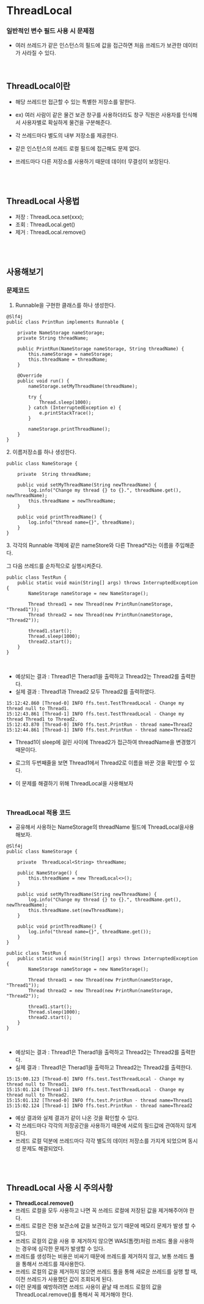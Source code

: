 # ThreadLocal

### 일반적인 변수 필드 사용 시 문제점

- 여러 쓰레드가 같은 인스턴스의 필드에 값을 접근하면 처음 쓰레드가 보관한 데이터가 사라질 수 있다.  

<br/> 

## ThreadLocal이란

- 해당 쓰레드만 접근할 수 있는 특별한 저장소를 말한다.
- ex) 여러 사람이 같은 물건 보관 창구를 사용하더라도 창구 직원은 사용자를 인식해서 사용자별로 확실하게 물건을 구분해준다.

- 각 쓰레드마다 별도의 내부 저장소를 제공한다. 

- 같은 인스턴스의 쓰레드 로컬 필드에 접근해도 문제 없다.
- 쓰레드마다 다른 저장소를 사용하기 때문데 데이터 무결성이 보장된다.

<br/>
<br/>

## ThreadLocal 사용법

- 저장 : ThreadLoca.set(xxx);
- 조회 : ThreadLocal.get()
- 제거 : ThreadLocal.remove()

<br/>
<br/> 

## 사용해보기

### 문제코드

1. Runnable을 구현한 클래스를 하나 생성한다.  
      
    

```
@Slf4j 
public class PrintRun implements Runnable {

    private NameStorage nameStorage;
    private String threadName;

    public PrintRun(NameStorage nameStorage, String threadName) {
        this.nameStorage = nameStorage;
        this.threadName = threadName;
    }

    @Override
    public void run() {
        nameStorage.setMyThreadName(threadName);

        try {
            Thread.sleep(1000);
        } catch (InterruptedException e) {
            e.printStackTrace();
        }

        nameStorage.printThreadName();
    }
}
```

  

2\. 이름저장소를 하나 생성한다.

```
public class NameStorage {

    private  String threadName;

    public void setMyThreadName(String newThreadName) {
        log.info("Change my thread {} to {}.", threadName.get(), newThreadName);
        this.threadName = newThreadName;
    }

    public void printThreadName() {
        log.info("thread name={}", threadName);
    }
}

```

  

3\. 각각의 Runnable 객체에 같은 nameStore와 다른 Thread\*라는 이름을 주입해준다. 

그 다음 쓰레드를 순차적으로 실행시켜준다.

```
public class TestRun {
    public static void main(String[] args) throws InterruptedException {
        NameStorage nameStorage = new NameStorage();

        Thread thread1 = new Thread(new PrintRun(nameStorage, "Thread1"));
        Thread thread2 = new Thread(new PrintRun(nameStorage, "Thread2"));

        thread1.start();
        Thread.sleep(1000);
        thread2.start();
    }
}

```

  
<br/>

- 예상되는 결과 : Thread1은 Therad1을 출력하고 Thread2는 Thread2를 출력한다.
- 실제 결과 : Thread1과 Thread2 모두 Thread2를 출력하였다.

```
15:12:42.860 [Thread-0] INFO ffs.test.TestThreadLocal - Change my thread null to Thread1.
15:12:43.861 [Thread-1] INFO ffs.test.TestThreadLocal - Change my thread Thread1 to Thread2.
15:12:43.870 [Thread-0] INFO ffs.test.PrintRun - thread name=Thread2
15:12:44.861 [Thread-1] INFO ffs.test.PrintRun - thread name=Thread2

```

- Thread1이 sleep에 걸린 사이에 Thread2가 접근하여 threadName을 변경했기 때문이다.
- 로그의 두번째줄을 보면 Thread1에서 Thread2로 이름을 바꾼 것을 확인할 수 있다.  
    
- 이 문제를 해결하기 위해 ThreadLocal을 사용해보자

  
<br/>
  

### ThreadLocal 적용 코드

- 공유해서 사용하는 NameStorage의 threadName 필드에 ThreadLocal을사용해보자.

```
@Slf4j
public class NameStorage {

    private  ThreadLocal<String> threadName;

    public NameStorage() {
        this.threadName = new ThreadLocal<>();
    }

    public void setMyThreadName(String newThreadName) {
        log.info("Change my thread {} to {}.", threadName.get(), newThreadName);
        this.threadName.set(newThreadName);
    }

    public void printThreadName() {
        log.info("thread name={}", threadName.get());
    }
}

```

  

```
public class TestRun {
    public static void main(String[] args) throws InterruptedException {
        NameStorage nameStorage = new NameStorage();

        Thread thread1 = new Thread(new PrintRun(nameStorage, "Thread1"));
        Thread thread2 = new Thread(new PrintRun(nameStorage, "Thread2"));

        thread1.start();
        Thread.sleep(1000);
        thread2.start();
    }
}

```

 <br/> 

- 예상되는 결과 : Thread1은 Therad1을 출력하고 Thread2는 Thread2를 출력한다.
- 실제 결과 : Thread1은 Therad1을 출력하고 Thread2는 Thread2를 출력한다.

```
15:15:00.123 [Thread-0] INFO ffs.test.TestThreadLocal - Change my thread null to Thread1.
15:15:01.124 [Thread-1] INFO ffs.test.TestThreadLocal - Change my thread null to Thread2.
15:15:01.132 [Thread-0] INFO ffs.test.PrintRun - thread name=Thread1
15:15:02.124 [Thread-1] INFO ffs.test.PrintRun - thread name=Thread2

```

- 예상 결과와 실제 결과가 같이 나온 것을 확인할 수 있다.
- 각 쓰레드마다 각각의 저장공간을 사용하기 때문에 서로의 필드값에 관여하지 않게 된다.
- 쓰레드 로컬 덕분에 쓰레드마다 각각 별도의 데이터 저장소를 가지게 되었으며 동시성 문제도 해결되었다.

  
<br/>
<br/>
  

## ThreadLocal 사용 시 주의사항

- **ThreadLocal.remove()** 
- 쓰레드 로컬을 모두 사용하고 나면 꼭 쓰레드 로컬에 저장된 값을 제거해주어야 한다.
- 쓰레드 로컬은 전용 보관소에 값을 보관하고 있기 때문에 메모리 문제가 발생 할 수 있다.
- 쓰레드 로컬의 값을 사용 후 제거하지 않으면 WAS(톰캣)처럼 쓰레드 풀을 사용하는 경우에 심각한 문제가 발생할 수 있다.
- 쓰레드를 생성하는 비용은 비싸기 때문에 쓰레드를 제거하지 않고, 보통 쓰레드 풀을 통해서 쓰레드를 재사용한다.
- 쓰레드 로컬의 값을 제거하지 않으면 쓰레드 풀을 통해 새로운 쓰레드를 실행 할 때, 이전 쓰레드가 사용했던 값이 조회되게 된다.
- 이런 문제를 예방하려면 쓰레드 사용이 끝날 때 쓰레드 로컬의 값을 ThreadLocal.remove()를 통해서 꼭 제거해야 한다.